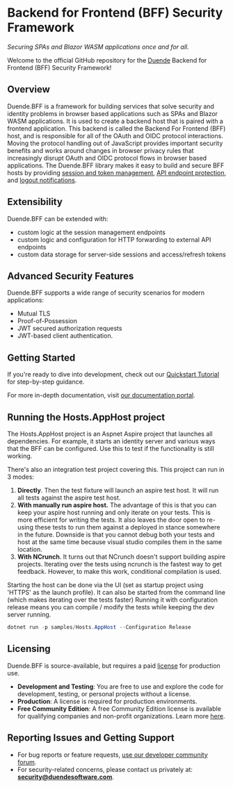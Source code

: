 
# Backend for Frontend (BFF) Security Framework 
_Securing SPAs and Blazor WASM applications once and for all._

Welcome to the official GitHub repository for the [Duende](https://duendesoftware.com) Backend for Frontend (BFF) Security Framework!

## Overview
Duende.BFF is a framework for building services that solve security and identity problems in browser based applications such as SPAs and Blazor WASM applications. It is used to create a backend host that is paired with a frontend application. This backend is called the Backend For Frontend (BFF) host, and is responsible for all of the OAuth and OIDC protocol interactions. Moving the protocol handling out of JavaScript provides important security benefits and works around changes in browser privacy rules that increasingly disrupt OAuth and OIDC protocol flows in browser based applications. The Duende.BFF library makes it easy to build and secure BFF hosts by providing [session and token management](https://docs.duendesoftware.com/bff/fundamentals/session/), [API endpoint protection](https://docs.duendesoftware.com/bff/apis/), and [logout notifications](https://docs.duendesoftware.com/bff/fundamentals/session/management/back-channel-logout/).

## Extensibility
Duende.BFF can be extended with:
- custom logic at the session management endpoints
- custom logic and configuration for HTTP forwarding to external API endpoints
- custom data storage for server-side sessions and access/refresh tokens

## Advanced Security Features
Duende.BFF supports a wide range of security scenarios for modern applications:
- Mutual TLS
- Proof-of-Possession
- JWT secured authorization requests
- JWT-based client authentication. 

## Getting Started
If you're ready to dive into development, check out our [Quickstart Tutorial](https://docs.duendesoftware.com/identityserver/quickstarts/javascript-clients/js-with-backend) for step-by-step guidance.

For more in-depth documentation, visit [our documentation portal](https://docs.duendesoftware.com).

## Running the Hosts.AppHost project

The Hosts.AppHost project is an Aspnet Aspire project that launches all dependencies. For example, it starts an identity server and various ways
that the BFF can be configured. Use this to test if the functionality is still working. 

There's also an integration test project covering this. This project can run in 3 modes:

1. **Directly**. Then the test fixture will launch an aspire test host. It will run all tests against the aspire test host. 
2. **With manually run aspire host.** The advantage of this is that you can keep your aspire host running and only iterate on your tests. This is more efficient for writing the tests. 
It also leaves the door open to re-using these tests to run them against a deployed in stance somewhere in the future. Downside is that you cannot debug both your tests and host at the same time because visual studio compiles them in the same location.
3. **With NCrunch**. It turns out that NCrunch doesn't support building aspire projects. Iterating over the tests using ncrunch is the fastest way to get feedback. However, to make this work, conditional compilation is used. 


Starting the host can be done via the UI (set as startup project using 'HTTPS' as the launch profile). It can also be started from the command line (which makes iterating over the tests faster)
Running it with configuration release means you can compile / modify the tests while keeping the dev server running. 

``` powershell
dotnet run -p samples/Hosts.AppHost --Configuration Release
```

## Licensing
Duende.BFF is source-available, but requires a paid [license](https://duendesoftware.com/products/bff) for production use.

- **Development and Testing**: You are free to use and explore the code for development, testing, or personal projects without a license.
- **Production**: A license is required for production environments. 
- **Free Community Edition**: A free Community Edition license is available for qualifying companies and non-profit organizations. Learn more [here](https://duendesoftware.com/products/communityedition).

## Reporting Issues and Getting Support
- For bug reports or feature requests, [use our developer community forum](https://duende.link/community).
- For security-related concerns, please contact us privately at: **security@duendesoftware.com**.

